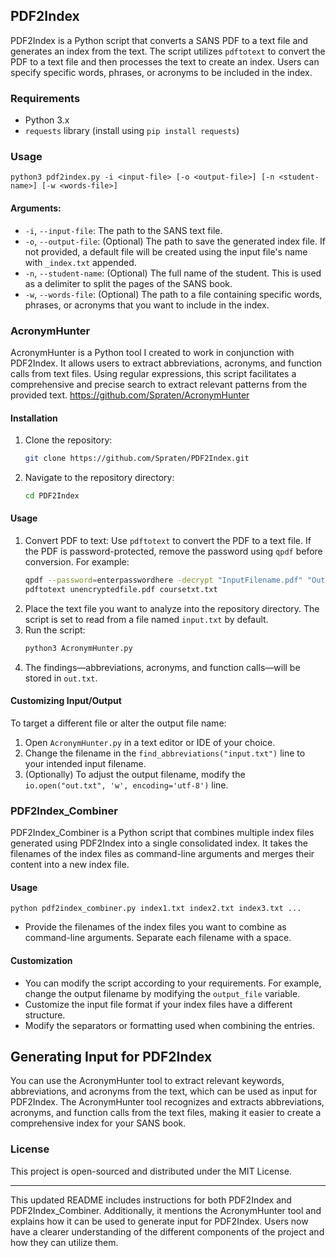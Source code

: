 ## PDF2Index

PDF2Index is a Python script that converts a SANS PDF to a text file and generates an index from the text. The script utilizes `pdftotext` to convert the PDF to a text file and then processes the text to create an index. Users can specify specific words, phrases, or acronyms to be included in the index.

### Requirements

- Python 3.x
- `requests` library (install using `pip install requests`)

### Usage

```
python3 pdf2index.py -i <input-file> [-o <output-file>] [-n <student-name>] [-w <words-file>]
```

#### Arguments:

- `-i`, `--input-file`: The path to the SANS text file.
- `-o`, `--output-file`: (Optional) The path to save the generated index file. If not provided, a default file will be created using the input file's name with `_index.txt` appended.
- `-n`, `--student-name`: (Optional) The full name of the student. This is used as a delimiter to split the pages of the SANS book.
- `-w`, `--words-file`: (Optional) The path to a file containing specific words, phrases, or acronyms that you want to include in the index.

### AcronymHunter

AcronymHunter is a Python tool I created to work in conjunction with PDF2Index. It allows users to extract abbreviations, acronyms, and function calls from text files. Using regular expressions, this script facilitates a comprehensive and precise search to extract relevant patterns from the provided text.
https://github.com/Spraten/AcronymHunter

#### Installation

1. Clone the repository:
   ```bash
   git clone https://github.com/Spraten/PDF2Index.git
   ```
2. Navigate to the repository directory:
   ```bash
   cd PDF2Index
   ```

#### Usage

1. Convert PDF to text: Use `pdftotext` to convert the PDF to a text file. If the PDF is password-protected, remove the password using `qpdf` before conversion. For example:
   ```bash
   qpdf --password=enterpasswordhere -decrypt "InputFilename.pdf" "OutputFilename.pdf"
   pdftotext unencryptedfile.pdf coursetxt.txt
   ```
2. Place the text file you want to analyze into the repository directory. The script is set to read from a file named `input.txt` by default.
3. Run the script:
   ```bash
   python3 AcronymHunter.py
   ```
4. The findings—abbreviations, acronyms, and function calls—will be stored in `out.txt`.

#### Customizing Input/Output

To target a different file or alter the output file name:

1. Open `AcronymHunter.py` in a text editor or IDE of your choice.
2. Change the filename in the `find_abbreviations("input.txt")` line to your intended input filename.
3. (Optionally) To adjust the output filename, modify the `io.open("out.txt", 'w', encoding='utf-8')` line.

### PDF2Index_Combiner

PDF2Index_Combiner is a Python script that combines multiple index files generated using PDF2Index into a single consolidated index. It takes the filenames of the index files as command-line arguments and merges their content into a new index file.

#### Usage

```
python pdf2index_combiner.py index1.txt index2.txt index3.txt ...
```

- Provide the filenames of the index files you want to combine as command-line arguments. Separate each filename with a space.

#### Customization

- You can modify the script according to your requirements. For example, change the output filename by modifying the `output_file` variable.
- Customize the input file format if your index files have a different structure.
- Modify the separators or formatting used when combining the entries.

## Generating Input for PDF2Index

You can use the AcronymHunter tool to extract relevant keywords, abbreviations, and acronyms from the text, which can be used as input for PDF2Index. The AcronymHunter tool recognizes and extracts abbreviations, acronyms, and function calls from the text files, making it easier to create a comprehensive index for your SANS book.

### License

This project is open-sourced and distributed under the MIT License.

---

This updated README includes instructions for both PDF2Index and PDF2Index_Combiner. Additionally, it mentions the AcronymHunter tool and explains how it can be used to generate input for PDF2Index. Users now have a clearer understanding of the different components of the project and how they can utilize them.
